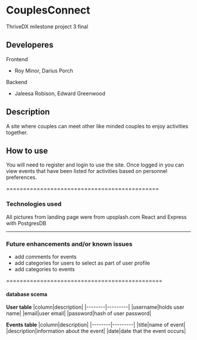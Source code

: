 # CouplesConnect
ThriveDX milestone project 3 final

## Developeres
Frontend
* Roy Minor, Darius Porch

Backend
* Jaleesa Robison, Edward Greenwood


## Description
A site where couples can meet other like minded couples to enjoy activities together.


## How to use
You will need to register and login to use the site. Once logged in you can view events that have been listed for activities based on personnel preferences.


=============================================
### Technologies used
All pictures from landing page were from upsplash.com
React and Express with PostgresDB

-----------------------------------------------


### Future enhancements and/or known issues
+ add comments for events
+ add categories for users to select as part of user profile
+ add categories to events


==============================================
#### database scema
**User table**
|column|description|
|--------|---------|
|username|holds user name|
|email|user email|
|password|hash of user password|

**Events table**
|column|description|
|--------|---------|
|title|name of event|
|description|information about the event|
|date|date that the event occurs|
